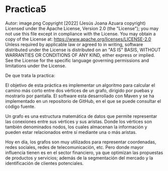 # Practica5
Autor:
image.png
Copyright [2022] (Jesús Joana Azuara copyright) Licensed under the Apache License, Version 2.0 (the "License"); you may not use this file except in compliance with the License. You may obtain a copy of the License at:
https://www.apache.org/licenses/LICENSE-2.0
Unless required by applicable law or agreed to in writing, software distributed under the License is distributed on an "AS IS" BASIS, WITHOUT WARRANTIES OR CONDITIONS OF ANY KIND, either express or implied. See the License for the specific language governing permissions and limitations under the License.

De que trata la practica:

El objetivo de esta práctica es implementar un algoritmo para calcular el camino más corto entre dos vértices de un grafo, dirigido por puebas y mostrarlo por pantalla. El software esta desarrollado con Maven y se ha implementado en un repositorio de GitHub, en el que se puede consultar el código fuente.

Un grafo es una estructura matemática de datos que permite representar las conexiones entre sus vértices y sus aristas. Donde los vértices son también denominados nodos, los cuales almacenan la información y pueden estar relacionados entre sí mediante una o más aristas.

Hoy en día, los grafos son muy utilizados para representar coordenadas, redes sociales, redes de telecomunicación, etc. Pero donde mayor influencia tienen es en el sector financiero, ya que optimizan las propuestas de productos y servicios; además de la segmentación del mercado y la identificación de clientes potenciales.